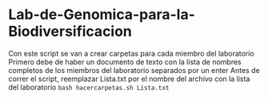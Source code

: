 # Lab-de-Genomica-para-la-Biodiversificacion
Con este script se van a crear carpetas para cada miembro del laboratorio 
Primero debe de haber un documento de texto con la lista de nombres completos de los miembros del laboratorio separados por un enter
Antes de correr el script, reemplazar Lista.txt por el nombre del archivo con la lista del laboratorio
`bash hacercarpetas.sh Lista.txt`
